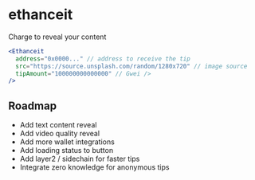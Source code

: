 # ethanceit

Charge to reveal your content

```jsx
<Ethanceit
  address="0x0000..." // address to receive the tip
  src="https://source.unsplash.com/random/1280x720" // image source
  tipAmount="100000000000000" // Gwei />
/>
```

## Roadmap
- Add text content reveal
- Add video quality reveal
- Add more wallet integrations
- Add loading status to button
- Add layer2 / sidechain for faster tips
- Integrate zero knowledge for anonymous tips

